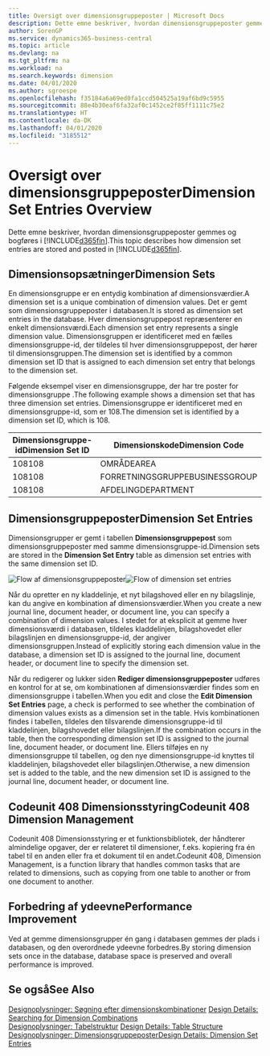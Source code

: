 ```yaml
---
title: Oversigt over dimensionsgruppeposter | Microsoft Docs
description: Dette emne beskriver, hvordan dimensionsgruppeposter gemmes og bogføres i Dynamics 365.
author: SorenGP
ms.service: dynamics365-business-central
ms.topic: article
ms.devlang: na
ms.tgt_pltfrm: na
ms.workload: na
ms.search.keywords: dimension
ms.date: 04/01/2020
ms.author: sgroespe
ms.openlocfilehash: f35184a6a69ed0fa1ccd504525a19af6bd9c5955
ms.sourcegitcommit: 88e4b30eaf6fa32af0c1452ce2f85ff1111c75e2
ms.translationtype: HT
ms.contentlocale: da-DK
ms.lasthandoff: 04/01/2020
ms.locfileid: "3185512"
---
```

# <a name="dimension-set-entries-overview"></a><span data-ttu-id="c3b83-103">Oversigt over dimensionsgruppeposter</span><span class="sxs-lookup"><span data-stu-id="c3b83-103">Dimension Set Entries Overview</span></span>
<span data-ttu-id="c3b83-104">Dette emne beskriver, hvordan dimensionsgruppeposter gemmes og bogføres i [!INCLUDE[d365fin](includes/d365fin_md.md)].</span><span class="sxs-lookup"><span data-stu-id="c3b83-104">This topic describes how dimension set entries are stored and posted in [!INCLUDE[d365fin](includes/d365fin_md.md)].</span></span>  

## <a name="dimension-sets"></a><span data-ttu-id="c3b83-105">Dimensionsopsætninger</span><span class="sxs-lookup"><span data-stu-id="c3b83-105">Dimension Sets</span></span>  
<span data-ttu-id="c3b83-106">En dimensionsgruppe er en entydig kombination af dimensionsværdier.</span><span class="sxs-lookup"><span data-stu-id="c3b83-106">A dimension set is a unique combination of dimension values.</span></span> <span data-ttu-id="c3b83-107">Det er gemt som dimensionsgruppeposter i databasen.</span><span class="sxs-lookup"><span data-stu-id="c3b83-107">It is stored as dimension set entries in the database.</span></span> <span data-ttu-id="c3b83-108">Hver dimensionsgruppepost repræsenterer en enkelt dimensionsværdi.</span><span class="sxs-lookup"><span data-stu-id="c3b83-108">Each dimension set entry represents a single dimension value.</span></span> <span data-ttu-id="c3b83-109">Dimensionsgruppen er identificeret med en fælles dimensionsgruppe-id, der tildeles til hver dimensionsgruppepost, der hører til dimensionsgruppen.</span><span class="sxs-lookup"><span data-stu-id="c3b83-109">The dimension set is identified by a common dimension set ID that is assigned to each dimension set entry that belongs to the dimension set.</span></span>  

<span data-ttu-id="c3b83-110">Følgende eksempel viser en dimensionsgruppe, der har tre poster for dimensionsgruppe .</span><span class="sxs-lookup"><span data-stu-id="c3b83-110">The following example shows a dimension set that has three dimension set entries.</span></span> <span data-ttu-id="c3b83-111">Dimensionsgruppe er identificeret med en dimensionsgruppe-id, som er 108.</span><span class="sxs-lookup"><span data-stu-id="c3b83-111">The dimension set is identified by a dimension set ID, which is 108.</span></span>  

|<span data-ttu-id="c3b83-112">Dimensionsgruppe-id</span><span class="sxs-lookup"><span data-stu-id="c3b83-112">Dimension Set ID</span></span>|<span data-ttu-id="c3b83-113">Dimensionskode</span><span class="sxs-lookup"><span data-stu-id="c3b83-113">Dimension Code</span></span>|<span data-ttu-id="c3b83-114">Dimensionsværdikode</span><span class="sxs-lookup"><span data-stu-id="c3b83-114">Dimension Value Code</span></span>|<span data-ttu-id="c3b83-115">Dimensionsværdinavn</span><span class="sxs-lookup"><span data-stu-id="c3b83-115">Dimension Value Name</span></span>|  
|----------------------|--------------------|--------------------------|--------------------------|  
|<span data-ttu-id="c3b83-116">108</span><span class="sxs-lookup"><span data-stu-id="c3b83-116">108</span></span>|<span data-ttu-id="c3b83-117">OMRÅDE</span><span class="sxs-lookup"><span data-stu-id="c3b83-117">AREA</span></span>|<span data-ttu-id="c3b83-118">70</span><span class="sxs-lookup"><span data-stu-id="c3b83-118">70</span></span>|<span data-ttu-id="c3b83-119">Nordamerika</span><span class="sxs-lookup"><span data-stu-id="c3b83-119">America North</span></span>|  
|<span data-ttu-id="c3b83-120">108</span><span class="sxs-lookup"><span data-stu-id="c3b83-120">108</span></span>|<span data-ttu-id="c3b83-121">FORRETNINGSGRUPPE</span><span class="sxs-lookup"><span data-stu-id="c3b83-121">BUSINESSGROUP</span></span>|<span data-ttu-id="c3b83-122">HOME</span><span class="sxs-lookup"><span data-stu-id="c3b83-122">HOME</span></span>|<span data-ttu-id="c3b83-123">Start</span><span class="sxs-lookup"><span data-stu-id="c3b83-123">Home</span></span>|  
|<span data-ttu-id="c3b83-124">108</span><span class="sxs-lookup"><span data-stu-id="c3b83-124">108</span></span>|<span data-ttu-id="c3b83-125">AFDELING</span><span class="sxs-lookup"><span data-stu-id="c3b83-125">DEPARTMENT</span></span>|<span data-ttu-id="c3b83-126">SALG</span><span class="sxs-lookup"><span data-stu-id="c3b83-126">SALES</span></span>|<span data-ttu-id="c3b83-127">Salg</span><span class="sxs-lookup"><span data-stu-id="c3b83-127">Sales</span></span>|  

## <a name="dimension-set-entries"></a><span data-ttu-id="c3b83-128">Dimensionsgruppeposter</span><span class="sxs-lookup"><span data-stu-id="c3b83-128">Dimension Set Entries</span></span>  
<span data-ttu-id="c3b83-129">Dimensionsgrupper er gemt i tabellen **Dimensionsgruppepost** som dimensionsgruppeposter med samme dimensionsgruppe-id.</span><span class="sxs-lookup"><span data-stu-id="c3b83-129">Dimension sets are stored in the **Dimension Set Entry** table as dimension set entries with the same dimension set ID.</span></span>  

<span data-ttu-id="c3b83-130">![Flow af dimensionsgruppeposter](media/dimensionentrynav7.png "Flow af dimensionsgruppeposter")</span><span class="sxs-lookup"><span data-stu-id="c3b83-130">![Flow of dimension set entries](media/dimensionentrynav7.png "Flow of dimension set entries")</span></span>  

<span data-ttu-id="c3b83-131">Når du opretter en ny kladdelinje, et nyt bilagshoved eller en ny bilagslinje, kan du angive en kombination af dimensionsværdier.</span><span class="sxs-lookup"><span data-stu-id="c3b83-131">When you create a new journal line, document header, or document line, you can specify a combination of dimension values.</span></span> <span data-ttu-id="c3b83-132">I stedet for at eksplicit at gemme hver dimensionsværdi i databasen, tildeles kladdelinjen, bilagshovedet eller bilagslinjen en dimensionsgruppe-id, der angiver dimensionsgruppen.</span><span class="sxs-lookup"><span data-stu-id="c3b83-132">Instead of explicitly storing each dimension value in the database, a dimension set ID is assigned to the journal line, document header, or document line to specify the dimension set.</span></span>  

<span data-ttu-id="c3b83-133">Når du redigerer og lukker siden **Rediger dimensionsgruppeposter** udføres en kontrol for at se, om kombinationen af dimensionsværdier findes som en dimensionsgruppe i tabellen.</span><span class="sxs-lookup"><span data-stu-id="c3b83-133">When you edit and close the **Edit Dimension Set Entries** page, a check is performed to see whether the combination of dimension values exists as a dimension set in the table.</span></span> <span data-ttu-id="c3b83-134">Hvis kombinationen findes i tabellen, tildeles den tilsvarende dimensionsgruppe-id til kladdelinjen, bilagshovedet eller bilagslinjen.</span><span class="sxs-lookup"><span data-stu-id="c3b83-134">If the combination occurs in the table, then the corresponding dimension set ID is assigned to the journal line, document header, or document line.</span></span> <span data-ttu-id="c3b83-135">Ellers tilføjes en ny dimensionsgruppe til tabellen, og den nye dimensionsgruppe-id knyttes til kladdelinjen, bilagshovedet eller bilagslinjen.</span><span class="sxs-lookup"><span data-stu-id="c3b83-135">Otherwise, a new dimension set is added to the table, and the new dimension set ID is assigned to the journal line, document header, or document line.</span></span>

## <a name="codeunit-408-dimension-management"></a><span data-ttu-id="c3b83-136">Codeunit 408 Dimensionsstyring</span><span class="sxs-lookup"><span data-stu-id="c3b83-136">Codeunit 408 Dimension Management</span></span>
<span data-ttu-id="c3b83-137">Codeunit 408 Dimensionsstyring er et funktionsbibliotek, der håndterer almindelige opgaver, der er relateret til dimensioner, f.eks. kopiering fra én tabel til en anden eller fra et dokument til en andet.</span><span class="sxs-lookup"><span data-stu-id="c3b83-137">Codeunit 408, Dimension Management, is a function library that handles common tasks that are related to dimensions, such as copying from one table to another or from one document to another.</span></span>

## <a name="performance-improvement"></a><span data-ttu-id="c3b83-138">Forbedring af ydeevne</span><span class="sxs-lookup"><span data-stu-id="c3b83-138">Performance Improvement</span></span>  
<span data-ttu-id="c3b83-139">Ved at gemme dimensionsgrupper én gang i databasen gemmes der plads i databasen, og den overordnede ydeevne forbedres.</span><span class="sxs-lookup"><span data-stu-id="c3b83-139">By storing dimension sets once in the database, database space is preserved and overall performance is improved.</span></span>  

## <a name="see-also"></a><span data-ttu-id="c3b83-140">Se også</span><span class="sxs-lookup"><span data-stu-id="c3b83-140">See Also</span></span>  
<span data-ttu-id="c3b83-141">[Designoplysninger: Søgning efter dimensionskombinationer](design-details-searching-for-dimension-combinations.md) </span><span class="sxs-lookup"><span data-stu-id="c3b83-141">[Design Details: Searching for Dimension Combinations](design-details-searching-for-dimension-combinations.md) </span></span>  
<span data-ttu-id="c3b83-142">[Designoplysninger: Tabelstruktur](design-details-table-structure.md) </span><span class="sxs-lookup"><span data-stu-id="c3b83-142">[Design Details: Table Structure](design-details-table-structure.md) </span></span>  
[<span data-ttu-id="c3b83-143">Designoplysninger: Dimensionsgruppeposter</span><span class="sxs-lookup"><span data-stu-id="c3b83-143">Design Details: Dimension Set Entries</span></span>](design-details-dimension-set-entries.md)   
